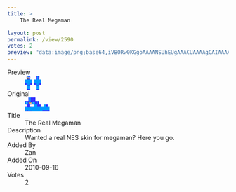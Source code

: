 ```yaml
---
title: >
    The Real Megaman

layout: post
permalink: /view/2590
votes: 2
preview: "data:image/png;base64,iVBORw0KGgoAAAANSUhEUgAAACUAAAAgCAIAAAAaMSbnAAAABnRSTlMA/wD/AP5AXyvrAAAA0UlEQVRIie2Wbw6DIAzF31t2o/ZMcCY5E15p3Qc3/6AuNUFNnL9PhVBeKIWWZi98UWVntAEAJH3mczY48Lg/PBtV5FmMcwYApsFW3VMPAEnLDQAymrki6efoeM702tQdDoDlBm0qF1TWA6iRGuvK9JT3pzGIBAA7KRLNtoywMFnPxE3up+fLrXfr/bEeRYb329XJOTL6RIva29dYp/vl47nYvxRs7V9+uJ/av/QXLmli+1ncYcwknmvFpahBa3jcr56ft96+epKGBzC2a3H1/+UN1TpUzbaT15cAAAAASUVORK5CYII="
---
```

<dl class="side-by-side">
<dt>Preview</dt>
<dd>
    <img class="preview" src="data:image/png;base64,iVBORw0KGgoAAAANSUhEUgAAACUAAAAgCAIAAAAaMSbnAAAABnRSTlMA/wD/AP5AXyvrAAAA0UlEQVRIie2Wbw6DIAzF31t2o/ZMcCY5E15p3Qc3/6AuNUFNnL9PhVBeKIWWZi98UWVntAEAJH3mczY48Lg/PBtV5FmMcwYApsFW3VMPAEnLDQAymrki6efoeM702tQdDoDlBm0qF1TWA6iRGuvK9JT3pzGIBAA7KRLNtoywMFnPxE3up+fLrXfr/bEeRYb329XJOTL6RIva29dYp/vl47nYvxRs7V9+uJ/av/QXLmli+1ncYcwknmvFpahBa3jcr56ft96+epKGBzC2a3H1/+UN1TpUzbaT15cAAAAASUVORK5CYII=">
</dd>
<dt>Original</dt>
<dd>
    <img class="preview" src="data:image/png;base64,iVBORw0KGgoAAAANSUhEUgAAAEAAAAAgCAYAAACinX6EAAAAx0lEQVR42u3WAQqAIAwFUO/ULbqhJ+kS3cnCGoi45spi2hc+RGW4V5rOCW2aQqA4fyQ9J8X13gAAAAAAAAAAGBhAVcwNAKm/GQAa3FWRNde0/U0A5IPPB0qNzlPjiucQzAPMy5ESwH5rCKuPiccFAK4/ALqfAmfheYaZAtIiRm89/QpSgO4Xwa9iEkALIj7A81OiZg+hfX7zjRcAAPAzgFYLm9kA4MEny/3fzRfdCmCIAAAAAAAAAJQAlv7xj/cpvW+EAPAywAYF+bFgx0125wAAAABJRU5ErkJggg==">
</dd>
<dt>Title</dt>
<dd>The Real Megaman</dd>
<dt>Description</dt>
<dd>Wanted a real NES skin for megaman? Here you go.</dd>
<dt>Added By</dt>
<dd>Zan</dd>
<dt>Added On</dt>
<dd>2010-09-16</dd>
<dt>Votes</dt>
<dd>2</dd>
</dl>
